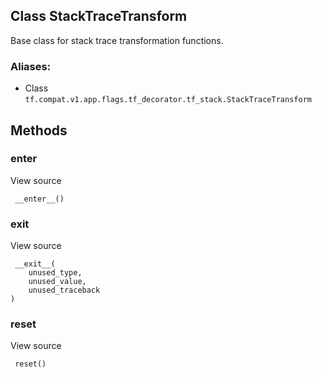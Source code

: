 ## Class StackTraceTransform
Base class for stack trace transformation functions.
### Aliases:
- Class `tf.compat.v1.app.flags.tf_decorator.tf_stack.StackTraceTransform`
## Methods
### __enter__
View source

```
 __enter__()
```
### __exit__
View source

```
 __exit__(
    unused_type,
    unused_value,
    unused_traceback
)
```
### reset
View source

```
 reset()
```
